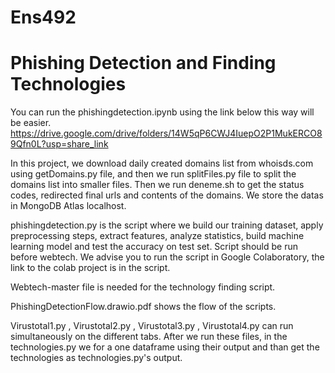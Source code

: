 # Ens492
# Phishing Detection and Finding Technologies

You can run the phishingdetection.ipynb using the link below this way will be easier.
https://drive.google.com/drive/folders/14W5qP6CWJ4IuepO2P1MukERCO89Qfn0L?usp=share_link


In this project, we download daily created domains list from whoisds.com using getDomains.py file, and then we run splitFiles.py file to split the domains list into smaller files.
Then we run deneme.sh to get the status codes, redirected final urls and contents of the domains. We store the datas in MongoDB Atlas localhost.

phishingdetection.py is the script where we build our training dataset, apply preprocessing steps, extract features, analyze statistics, build machine learning model and test the accuracy on test set. Script should be run before webtech. We advise you to run the script in Google Colaboratory, the link to the colab project is in the script. 

Webtech-master file is needed for the technology finding script.

PhishingDetectionFlow.drawio.pdf shows the flow of the scripts.

Virustotal1.py , Virustotal2.py , Virustotal3.py , Virustotal4.py can run simultaneously on the different tabs. After we run these files, in the technologies.py we for a one dataframe using their output and than get the technologies as technologies.py's output.

